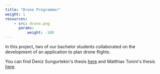 ```yaml
---
title: "Drone Programmer"
weight: 1
resources:
    - src: drone.png
      params:
          weight: -100
---
```


In this project, two of our bachelor students collaborated on the development of an application to plan drone flights.

You can find Deniz Sungurtekin's thesis [here](/team-smv/projects/TravailDeBachelor_SungurtekinDeniz.pdf) and Matthias Tonini's thesis [here](/team-smv/projects/TravailDeBachelor_ToniniMathias.pdf).
